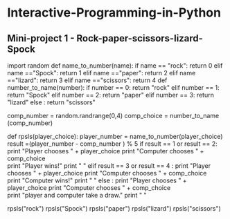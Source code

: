 # Interactive-Programming-in-Python
## Mini-project 1 - Rock-paper-scissors-lizard-Spock
import random
def name_to_number(name):
    if name == "rock":
        return 0
    elif name =="Spock":
        return 1
    elif name =="paper":
        return 2
    elif name =="lizard":
        return 3
    elif name =="scissors":
        return 4
def number_to_name(number):
    if number == 0:
        return "rock"
    elif number == 1:
        return "Spock"
    elif number == 2:
        return "paper"
    elif number == 3:
        return "lizard"
    else :
        return "scissors"
    

comp_number = random.randrange(0,4)
comp_choice = number_to_name (comp_number)
    
def rpsls(player_choice):
    player_number =  name_to_number(player_choice)
    result =(player_number - comp_number ) % 5
    if result == 1 or result == 2:
        print "Player chooses " + player_choice
        print "Computer chooses " + comp_choice   
        print "Player wins!"
        print " "
    elif result == 3 or result == 4 :
        print "Player chooses " + player_choice
        print "Computer chooses " + comp_choice        
        print "Computer wins!"
        print " "
    else :
        print "Player chooses " + player_choice
        print "Computer chooses " + comp_choice   
        print "player and computer take a draw."
        print " "
        
rpsls("rock")
rpsls("Spock")
rpsls("paper")
rpsls("lizard")
rpsls("scissors")
               
    





